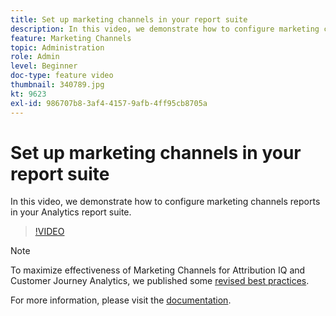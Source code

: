 ```yaml
---
title: Set up marketing channels in your report suite
description: In this video, we demonstrate how to configure marketing channels reports in your Analytics report suite.
feature: Marketing Channels
topic: Administration
role: Admin
level: Beginner
doc-type: feature video
thumbnail: 340789.jpg
kt: 9623
exl-id: 986707b8-3af4-4157-9afb-4ff95cb8705a
---
```

# Set up marketing channels in your report suite

In this video, we demonstrate how to configure marketing channels reports in your Analytics report suite.

>[!VIDEO](https://video.tv.adobe.com/v/340789/?quality=12&learn=on)

>[!NOTE]
>
>To maximize effectiveness of Marketing Channels for Attribution IQ and Customer Journey Analytics, we published some [revised best practices](https://experienceleague.adobe.com/docs/analytics/components/marketing-channels/mchannel-best-practices.html?lang=en).

For more information, please visit the [documentation](https://experienceleague.adobe.com/docs/analytics/components/marketing-channels/c-getting-started-mchannel.html?lang=en).